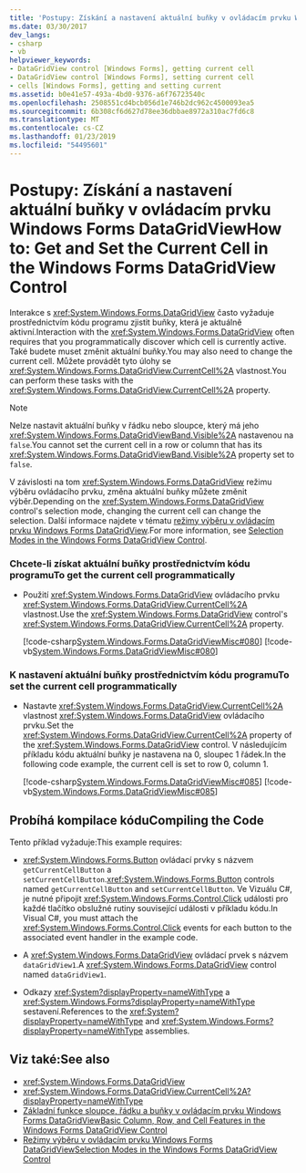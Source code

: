 ```yaml
---
title: 'Postupy: Získání a nastavení aktuální buňky v ovládacím prvku Windows Forms DataGridView'
ms.date: 03/30/2017
dev_langs:
- csharp
- vb
helpviewer_keywords:
- DataGridView control [Windows Forms], getting current cell
- DataGridView control [Windows Forms], setting current cell
- cells [Windows Forms], getting and setting current
ms.assetid: b0e41e57-493a-4bd0-9376-a6f76723540c
ms.openlocfilehash: 2508551cd4bcb056d1e746b2dc962c4500093ea5
ms.sourcegitcommit: 6b308cf6d627d78ee36dbbae8972a310ac7fd6c8
ms.translationtype: MT
ms.contentlocale: cs-CZ
ms.lasthandoff: 01/23/2019
ms.locfileid: "54495601"
---
```

# <a name="how-to-get-and-set-the-current-cell-in-the-windows-forms-datagridview-control"></a><span data-ttu-id="50b78-102">Postupy: Získání a nastavení aktuální buňky v ovládacím prvku Windows Forms DataGridView</span><span class="sxs-lookup"><span data-stu-id="50b78-102">How to: Get and Set the Current Cell in the Windows Forms DataGridView Control</span></span>
<span data-ttu-id="50b78-103">Interakce s <xref:System.Windows.Forms.DataGridView> často vyžaduje prostřednictvím kódu programu zjistit buňky, která je aktuálně aktivní.</span><span class="sxs-lookup"><span data-stu-id="50b78-103">Interaction with the <xref:System.Windows.Forms.DataGridView> often requires that you programmatically discover which cell is currently active.</span></span> <span data-ttu-id="50b78-104">Také budete muset změnit aktuální buňky.</span><span class="sxs-lookup"><span data-stu-id="50b78-104">You may also need to change the current cell.</span></span> <span data-ttu-id="50b78-105">Můžete provádět tyto úlohy se <xref:System.Windows.Forms.DataGridView.CurrentCell%2A> vlastnost.</span><span class="sxs-lookup"><span data-stu-id="50b78-105">You can perform these tasks with the <xref:System.Windows.Forms.DataGridView.CurrentCell%2A> property.</span></span>  
  
> [!NOTE]
>  <span data-ttu-id="50b78-106">Nelze nastavit aktuální buňky v řádku nebo sloupce, který má jeho <xref:System.Windows.Forms.DataGridViewBand.Visible%2A> nastavenou na `false`.</span><span class="sxs-lookup"><span data-stu-id="50b78-106">You cannot set the current cell in a row or column that has its <xref:System.Windows.Forms.DataGridViewBand.Visible%2A> property set to `false`.</span></span>  
  
 <span data-ttu-id="50b78-107">V závislosti na tom <xref:System.Windows.Forms.DataGridView> režimu výběru ovládacího prvku, změna aktuální buňky můžete změnit výběr.</span><span class="sxs-lookup"><span data-stu-id="50b78-107">Depending on the <xref:System.Windows.Forms.DataGridView> control's selection mode, changing the current cell can change the selection.</span></span> <span data-ttu-id="50b78-108">Další informace najdete v tématu [režimy výběru v ovládacím prvku Windows Forms DataGridView](../../../../docs/framework/winforms/controls/selection-modes-in-the-windows-forms-datagridview-control.md).</span><span class="sxs-lookup"><span data-stu-id="50b78-108">For more information, see [Selection Modes in the Windows Forms DataGridView Control](../../../../docs/framework/winforms/controls/selection-modes-in-the-windows-forms-datagridview-control.md).</span></span>  
  
### <a name="to-get-the-current-cell-programmatically"></a><span data-ttu-id="50b78-109">Chcete-li získat aktuální buňky prostřednictvím kódu programu</span><span class="sxs-lookup"><span data-stu-id="50b78-109">To get the current cell programmatically</span></span>  
  
-   <span data-ttu-id="50b78-110">Použití <xref:System.Windows.Forms.DataGridView> ovládacího prvku <xref:System.Windows.Forms.DataGridView.CurrentCell%2A> vlastnost.</span><span class="sxs-lookup"><span data-stu-id="50b78-110">Use the <xref:System.Windows.Forms.DataGridView> control's <xref:System.Windows.Forms.DataGridView.CurrentCell%2A> property.</span></span>  
  
     [!code-csharp[System.Windows.Forms.DataGridViewMisc#080](../../../../samples/snippets/csharp/VS_Snippets_Winforms/System.Windows.Forms.DataGridViewMisc/CS/datagridviewmisc.cs#080)]
     [!code-vb[System.Windows.Forms.DataGridViewMisc#080](../../../../samples/snippets/visualbasic/VS_Snippets_Winforms/System.Windows.Forms.DataGridViewMisc/VB/datagridviewmisc.vb#080)]  
  
### <a name="to-set-the-current-cell-programmatically"></a><span data-ttu-id="50b78-111">K nastavení aktuální buňky prostřednictvím kódu programu</span><span class="sxs-lookup"><span data-stu-id="50b78-111">To set the current cell programmatically</span></span>  
  
-   <span data-ttu-id="50b78-112">Nastavte <xref:System.Windows.Forms.DataGridView.CurrentCell%2A> vlastnost <xref:System.Windows.Forms.DataGridView> ovládacího prvku.</span><span class="sxs-lookup"><span data-stu-id="50b78-112">Set the <xref:System.Windows.Forms.DataGridView.CurrentCell%2A> property of the <xref:System.Windows.Forms.DataGridView> control.</span></span> <span data-ttu-id="50b78-113">V následujícím příkladu kódu aktuální buňky je nastavena na 0, sloupec 1 řádek.</span><span class="sxs-lookup"><span data-stu-id="50b78-113">In the following code example, the current cell is set to row 0, column 1.</span></span>  
  
     [!code-csharp[System.Windows.Forms.DataGridViewMisc#085](../../../../samples/snippets/csharp/VS_Snippets_Winforms/System.Windows.Forms.DataGridViewMisc/CS/datagridviewmisc.cs#085)]
     [!code-vb[System.Windows.Forms.DataGridViewMisc#085](../../../../samples/snippets/visualbasic/VS_Snippets_Winforms/System.Windows.Forms.DataGridViewMisc/VB/datagridviewmisc.vb#085)]  
  
## <a name="compiling-the-code"></a><span data-ttu-id="50b78-114">Probíhá kompilace kódu</span><span class="sxs-lookup"><span data-stu-id="50b78-114">Compiling the Code</span></span>  
 <span data-ttu-id="50b78-115">Tento příklad vyžaduje:</span><span class="sxs-lookup"><span data-stu-id="50b78-115">This example requires:</span></span>  
  
-   <span data-ttu-id="50b78-116"><xref:System.Windows.Forms.Button> ovládací prvky s názvem `getCurrentCellButton` a `setCurrentCellButton`.</span><span class="sxs-lookup"><span data-stu-id="50b78-116"><xref:System.Windows.Forms.Button> controls named `getCurrentCellButton` and `setCurrentCellButton`.</span></span> <span data-ttu-id="50b78-117">Ve Vizuálu C#, je nutné připojit <xref:System.Windows.Forms.Control.Click> události pro každé tlačítko obslužné rutiny související události v příkladu kódu.</span><span class="sxs-lookup"><span data-stu-id="50b78-117">In Visual C#, you must attach the <xref:System.Windows.Forms.Control.Click> events for each button to the associated event handler in the example code.</span></span>  
  
-   <span data-ttu-id="50b78-118">A <xref:System.Windows.Forms.DataGridView> ovládací prvek s názvem `dataGridView1`.</span><span class="sxs-lookup"><span data-stu-id="50b78-118">A <xref:System.Windows.Forms.DataGridView> control named `dataGridView1`.</span></span>  
  
-   <span data-ttu-id="50b78-119">Odkazy <xref:System?displayProperty=nameWithType> a <xref:System.Windows.Forms?displayProperty=nameWithType> sestavení.</span><span class="sxs-lookup"><span data-stu-id="50b78-119">References to the <xref:System?displayProperty=nameWithType> and <xref:System.Windows.Forms?displayProperty=nameWithType> assemblies.</span></span>  
  
## <a name="see-also"></a><span data-ttu-id="50b78-120">Viz také:</span><span class="sxs-lookup"><span data-stu-id="50b78-120">See also</span></span>
- <xref:System.Windows.Forms.DataGridView>
- <xref:System.Windows.Forms.DataGridView.CurrentCell%2A?displayProperty=nameWithType>
- [<span data-ttu-id="50b78-121">Základní funkce sloupce, řádku a buňky v ovládacím prvku Windows Forms DataGridView</span><span class="sxs-lookup"><span data-stu-id="50b78-121">Basic Column, Row, and Cell Features in the Windows Forms DataGridView Control</span></span>](../../../../docs/framework/winforms/controls/basic-column-row-and-cell-features-wf-datagridview-control.md)
- [<span data-ttu-id="50b78-122">Režimy výběru v ovládacím prvku Windows Forms DataGridView</span><span class="sxs-lookup"><span data-stu-id="50b78-122">Selection Modes in the Windows Forms DataGridView Control</span></span>](../../../../docs/framework/winforms/controls/selection-modes-in-the-windows-forms-datagridview-control.md)
